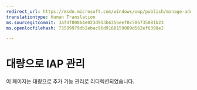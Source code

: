 ```yaml
---
redirect_url: https://msdn.microsoft.com/windows/uwp/publish/manage-add-ons-in-bulk
translationtype: Human Translation
ms.sourcegitcommit: 3afdf00864e023d913b635beef0c506735881b23
ms.openlocfilehash: 73589979db2ebac96d9168159089d562ef6398e2

---
```


# 대량으로 IAP 관리

이 페이지는 대량으로 추가 기능 관리로 리디렉션되었습니다.



<!--HONumber=Aug16_HO3-->


